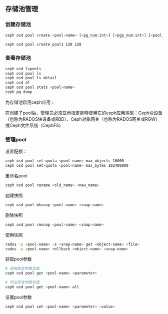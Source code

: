 ## 存储池管理

### 创建存储池

```bash
ceph osd pool create <pool-name> [<pg_num:int>] [<pgp_num:int>] [<pool_type:replicated|erasure>] [<erasure_code_profile>]
```

```bash
ceph osd pool create pool1 128 128
```

### 查看存储池

```bash
ceph osd lspools
ceph osd pool ls
ceph osd pool ls detail
ceph osd df
ceph osd pool stats <pool-name>
ceph pg dump
```

为存储池启用ceph应用：

在创建了pool后，管理员必须显示指定能够使用它的ceph应用类型：Ceph块设备（也称为RADOS块设备或RBD）、Ceph对象网关（也称为RADOS网关或RGW）或Ceph文件系统（CephFS） 

### 管理pool

设置配额：

```bash
ceph osd pool set-quota <pool-name> max_objects 10000
ceph osd pool set-quota <pool-name> max_bytes 102400000 
```

重命名pool

```bash
ceph osd pool rename <old_name> <new_name>
```

创建快照

```bash
ceph osd pool mksnap <pool-name> <snap-name>
```

删除快照

```bash
ceph osd pool rmsnap <pool-name> <snap-name>
```

使用快照

```bash
rados -p <pool-name> -s <snap-name> get <object-name> <file>
rados -p <pool-name> rollback <object-name> <snap-name>
```

获取pool参数

```bash
# 获取指定参数及值
ceph osd pool get <pool-name> <parameter>

# 列出所有参数及值
ceph osd pool get <pool-name> all
```

设置pool参数

```bash
ceph osd pool set <pool-name> <parameter> <value>
```


